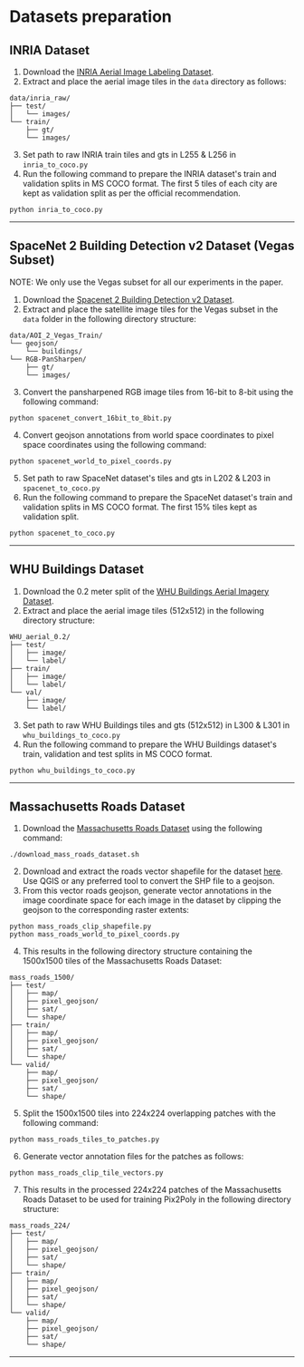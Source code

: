 # Datasets preparation

## INRIA Dataset

1. Download the [INRIA Aerial Image Labeling Dataset](https://project.inria.fr/aerialimagelabeling/).
2. Extract and place the aerial image tiles in the `data` directory as follows:
```
data/inria_raw/
├── test/
│   └── images/
└── train/
    ├── gt/
    └── images/
```
3. Set path to raw INRIA train tiles and gts in L255 & L256 in `inria_to_coco.py`
4. Run the following command to prepare the INRIA dataset's train and validation splits in MS COCO format. The first 5 tiles of each city are kept as validation split as per the official recommendation.
```shell
python inria_to_coco.py
```
---


## SpaceNet 2 Building Detection v2 Dataset (Vegas Subset)

NOTE: We only use the Vegas subset for all our experiments in the paper.

1. Download the [Spacenet 2 Building Detection v2 Dataset](https://spacenet.ai/spacenet-buildings-dataset-v2/).
2. Extract and place the satellite image tiles for the Vegas subset in the `data` folder in the following directory structure:
```
data/AOI_2_Vegas_Train/
└── geojson/
    └── buildings/
└── RGB-PanSharpen/
    ├── gt/
    └── images/
```
3. Convert the pansharpened RGB image tiles from 16-bit to 8-bit using the following command:
```shell
python spacenet_convert_16bit_to_8bit.py
```
4. Convert geojson annotations from world space coordinates to pixel space coordinates using the following command:
```shell
python spacenet_world_to_pixel_coords.py
```
5. Set path to raw SpaceNet dataset's tiles and gts in L202 & L203 in `spacenet_to_coco.py`
6. Run the following command to prepare the SpaceNet dataset's train and validation splits in MS COCO format. The first 15% tiles kept as validation split.
```shell
python spacenet_to_coco.py
```
---


## WHU Buildings Dataset


1. Download the 0.2 meter split of the [WHU Buildings Aerial Imagery Dataset](http://gpcv.whu.edu.cn/data/building_dataset.html).
2. Extract and place the aerial image tiles (512x512) in the following directory structure:
```
WHU_aerial_0.2/
├── test/
│   ├── image/
│   └── label/
├── train/
│   ├── image/
│   └── label/
└── val/
    ├── image/
    └── label/
```
3. Set path to raw WHU Buildings tiles and gts (512x512) in L300 & L301 in `whu_buildings_to_coco.py`
4. Run the following command to prepare the WHU Buildings dataset's train, validation and test splits in MS COCO format.
```shell
python whu_buildings_to_coco.py
```
---



## Massachusetts Roads Dataset

1. Download the [Massachusetts Roads Dataset](https://www.cs.toronto.edu/~vmnih/data/) using the following command:
```shell
./download_mass_roads_dataset.sh
```
2. Download and extract the roads vector shapefile for the dataset [here](https://www.cs.toronto.edu/~vmnih/data/mass_roads/massachusetts_roads_shape.zip). Use QGIS or any preferred tool to convert the SHP file to a geojson.
3. From this vector roads geojson, generate vector annotations in the image coordinate space for each image in the dataset by clipping the geojson to the corresponding raster extents:
```shell
python mass_roads_clip_shapefile.py
python mass_roads_world_to_pixel_coords.py
```
4. This results in the following directory structure containing the 1500x1500 tiles of the Massachusetts Roads Dataset:
```
mass_roads_1500/
├── test/
│   ├── map/
│   ├── pixel_geojson/
│   ├── sat/
│   └── shape/
├── train/
│   ├── map/
│   ├── pixel_geojson/
│   ├── sat/
│   └── shape/
└── valid/
    ├── map/
    ├── pixel_geojson/
    ├── sat/
    └── shape/
```
5. Split the 1500x1500 tiles into 224x224 overlapping patches with the following command:
```shell
python mass_roads_tiles_to_patches.py
```
6. Generate vector annotation files for the patches as follows:
```shell
python mass_roads_clip_tile_vectors.py
```
7. This results in the processed 224x224 patches of the Massachusetts Roads Dataset to be used for training Pix2Poly in the following directory structure:
```
mass_roads_224/
├── test/
│   ├── map/
│   ├── pixel_geojson/
│   ├── sat/
│   └── shape/
├── train/
│   ├── map/
│   ├── pixel_geojson/
│   ├── sat/
│   └── shape/
└── valid/
    ├── map/
    ├── pixel_geojson/
    ├── sat/
    └── shape/
```
---
